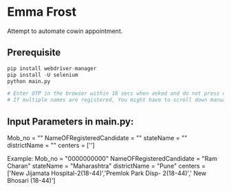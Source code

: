 # Emma Frost

Attempt to automate cowin appointment.

## Prerequisite
```python
pip install webdriver-manager
pip install -U selenium
python main.py
```
```python
# Enter OTP in the browser within 18 secs when asked and do not press confirm OTP button.
# If multiple names are registered, You might have to scroll down manually.
```


## Input Parameters in main.py:
Mob_no = ""
NameOFRegisteredCandidate = ""
stateName = ""
districtName = ""
centers = ['']

Example:
Mob_no = "0000000000"
NameOFRegisteredCandidate = "Ram Charan"
stateName = "Maharashtra"
districtName = "Pune"
centers = ['New Jijamata Hospital-2(18-44)','Premlok Park Disp- 2(18-44)',' New Bhosari (18-44)']
